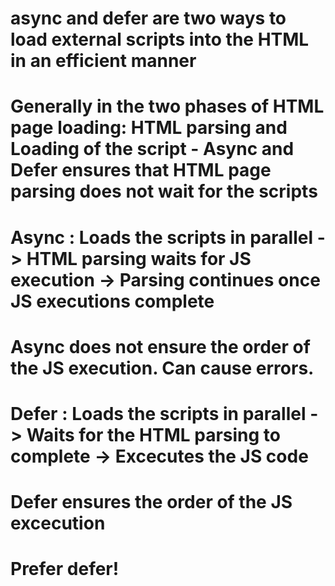 # async and defer are two ways to load external scripts into the HTML in an efficient manner
# Generally in the two phases of HTML page loading: HTML parsing and Loading of the script - Async and Defer ensures that HTML page parsing does not wait for the scripts
# Async : Loads the scripts in parallel -> HTML parsing waits for JS execution -> Parsing continues once JS executions complete
# Async does not ensure the order of the JS execution. Can cause errors.
# Defer : Loads the scripts in parallel -> Waits for the HTML parsing to complete -> Excecutes the JS code
# Defer ensures the order of the JS excecution
# Prefer defer! 